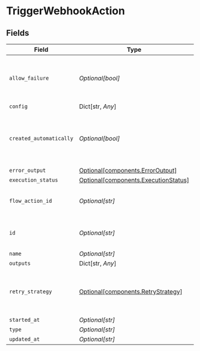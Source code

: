 # TriggerWebhookAction


## Fields

| Field                                                                          | Type                                                                           | Required                                                                       | Description                                                                    | Example                                                                        |
| ------------------------------------------------------------------------------ | ------------------------------------------------------------------------------ | ------------------------------------------------------------------------------ | ------------------------------------------------------------------------------ | ------------------------------------------------------------------------------ |
| `allow_failure`                                                                | *Optional[bool]*                                                               | :heavy_minus_sign:                                                             | Whether to stop execution in a failed state if this action fails               |                                                                                |
| `config`                                                                       | Dict[str, *Any*]                                                               | :heavy_minus_sign:                                                             | N/A                                                                            |                                                                                |
| `created_automatically`                                                        | *Optional[bool]*                                                               | :heavy_minus_sign:                                                             | Flag indicating whether the action was created automatically or manually       |                                                                                |
| `error_output`                                                                 | [Optional[components.ErrorOutput]](../../models/shared/erroroutput.md)         | :heavy_minus_sign:                                                             | N/A                                                                            |                                                                                |
| `execution_status`                                                             | [Optional[components.ExecutionStatus]](../../models/shared/executionstatus.md) | :heavy_minus_sign:                                                             | N/A                                                                            |                                                                                |
| `flow_action_id`                                                               | *Optional[str]*                                                                | :heavy_minus_sign:                                                             | N/A                                                                            | 9ec3711b-db63-449c-b894-54d5bb622a8f                                           |
| `id`                                                                           | *Optional[str]*                                                                | :heavy_minus_sign:                                                             | N/A                                                                            | 9ec3711b-db63-449c-b894-54d5bb622a8f                                           |
| `name`                                                                         | *Optional[str]*                                                                | :heavy_minus_sign:                                                             | N/A                                                                            |                                                                                |
| `outputs`                                                                      | Dict[str, *Any*]                                                               | :heavy_minus_sign:                                                             | N/A                                                                            | [object Object]                                                                |
| `retry_strategy`                                                               | [Optional[components.RetryStrategy]](../../models/shared/retrystrategy.md)     | :heavy_minus_sign:                                                             | different behaviors for retrying failed execution actions.                     |                                                                                |
| `started_at`                                                                   | *Optional[str]*                                                                | :heavy_minus_sign:                                                             | N/A                                                                            |                                                                                |
| `type`                                                                         | *Optional[str]*                                                                | :heavy_minus_sign:                                                             | N/A                                                                            |                                                                                |
| `updated_at`                                                                   | *Optional[str]*                                                                | :heavy_minus_sign:                                                             | N/A                                                                            |                                                                                |